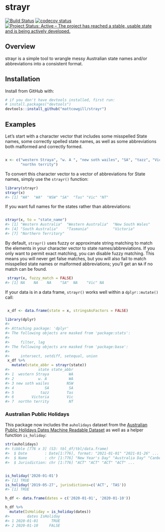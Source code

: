 
<!-- README.md is generated from README.Rmd. Please edit that file -->

# strayr

<!-- badges: start -->

[![Build
Status](https://travis-ci.org/MattCowgill/strayr.svg?branch=master)](https://travis-ci.org/MattCowgill/strayr)
[![codecov
status](https://img.shields.io/codecov/c/github/mattcowgill/strayr.svg)](https://codecov.io/gh/MattCowgill/strayr)
[![Project Status: Active – The project has reached a stable, usable
state and is being actively
developed.](https://www.repostatus.org/badges/latest/wip.svg)](https://www.repostatus.org/#wip)

<!-- badges: end -->

## Overview

strayr is a simple tool to wrangle messy Australian state names and/or
abbreviations into a consistent format.

## Installation

Install from GitHub with:

``` r
# if you don't have devtools installed, first run:
# install.packages("devtools")
devtools::install_github("mattcowgill/strayr")
```

## Examples

Let’s start with a character vector that includes some misspelled State
names, some correctly spelled state names, as well as some abbreviations
both malformed and correctly formed.

``` r

x <- c("western Straya", "w. A ", "new soth wailes", "SA", "tazz", "Victoria",
       "northn territy")
```

To convert this character vector to a vector of abbreviations for State
names, simply use the `strayr()` function:

``` r
library(strayr)
strayr(x)
#> [1] "WA"  "WA"  "NSW" "SA"  "Tas" "Vic" "NT"
```

If you want full names for the states rather than abbreviations:

``` r

strayr(x, to = "state_name")
#> [1] "Western Australia"  "Western Australia"  "New South Wales"   
#> [4] "South Australia"    "Tasmania"           "Victoria"          
#> [7] "Northern Territory"
```

By default, `strayr()` uses fuzzy or approximate string matching to
match the elements in your character vector to state
names/abbreviations. If you only want to permit exact matching, you can
disable fuzzy matching. This means you will never get false matches, but
you will also fail to match misspelled state names or malformed
abbreviations; you’ll get an `NA` if no match can be found.

``` r
 strayr(x, fuzzy_match = FALSE)
#> [1] NA    NA    NA    "SA"  NA    "Vic" NA
```

If your data is in a data frame, `strayr()` works well within a
`dplyr::mutate()` call:

``` r

 x_df <- data.frame(state = x, stringsAsFactors = FALSE)

library(dplyr)
#> 
#> Attaching package: 'dplyr'
#> The following objects are masked from 'package:stats':
#> 
#>     filter, lag
#> The following objects are masked from 'package:base':
#> 
#>     intersect, setdiff, setequal, union
 x_df %>% 
   mutate(state_abbr = strayr(state))
#>             state state_abbr
#> 1  western Straya         WA
#> 2           w. A          WA
#> 3 new soth wailes        NSW
#> 4              SA         SA
#> 5            tazz        Tas
#> 6        Victoria        Vic
#> 7  northn territy         NT
```

### Australian Public Holidays

This package now includes the `auholidays` dataset from the [Australian
Public Holidays Dates Machine Readable
Dataset](https://data.gov.au/data/dataset/australian-holidays-machine-readable-dataset)
as well as a helper function `is_holiday`:

``` r
str(auholidays)
#> tibble [776 x 3] (S3: tbl_df/tbl/data.frame)
#>  $ Date        : Date[1:776], format: "2021-01-01" "2021-01-26" ...
#>  $ Name        : chr [1:776] "New Year's Day" "Australia Day" "Canberra Day" "Good Friday" ...
#>  $ Jurisdiction: chr [1:776] "ACT" "ACT" "ACT" "ACT" ...


is_holiday('2020-01-01')
#> [1] TRUE
is_holiday('2019-05-27', jurisdictions=c('ACT', 'TAS'))
#> [1] TRUE

h_df <- data.frame(dates = c('2020-01-01', '2020-01-10'))

h_df %>%
  mutate(IsHoliday = is_holiday(dates))
#>        dates IsHoliday
#> 1 2020-01-01      TRUE
#> 2 2020-01-10     FALSE
```
